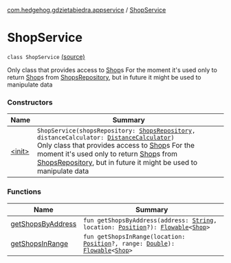 [com.hedgehog.gdzietabiedra.appservice](../index.md) / [ShopService](./index.md)

# ShopService

`class ShopService` [(source)](https://github.com/asvid/GdzieTaBiedra/tree/master/app/src/main/java/com/hedgehog/gdzietabiedra/appservice/ShopService.kt#L16)

Only class that provides access to [Shop](../../com.github.asvid.biedra.domain/-shop/index.md)s
For the moment it's used only to return [Shop](../../com.github.asvid.biedra.domain/-shop/index.md)s from [ShopsRepository](../../com.hedgehog.gdzietabiedra.data.db.shops/-shops-repository/index.md), but in future it might be used to manipulate data

### Constructors

| Name | Summary |
|---|---|
| [&lt;init&gt;](-init-.md) | `ShopService(shopsRepository: `[`ShopsRepository`](../../com.hedgehog.gdzietabiedra.data.db.shops/-shops-repository/index.md)`, distanceCalculator: `[`DistanceCalculator`](../-distance-calculator/index.md)`)`<br>Only class that provides access to [Shop](../../com.github.asvid.biedra.domain/-shop/index.md)s For the moment it's used only to return [Shop](../../com.github.asvid.biedra.domain/-shop/index.md)s from [ShopsRepository](../../com.hedgehog.gdzietabiedra.data.db.shops/-shops-repository/index.md), but in future it might be used to manipulate data |

### Functions

| Name | Summary |
|---|---|
| [getShopsByAddress](get-shops-by-address.md) | `fun getShopsByAddress(address: `[`String`](https://kotlinlang.org/api/latest/jvm/stdlib/kotlin/-string/index.html)`, location: `[`Position`](../../com.github.asvid.biedra.domain/-position/index.md)`?): `[`Flowable`](http://reactivex.io/RxJava/javadoc/io/reactivex/Flowable.html)`<`[`Shop`](../../com.github.asvid.biedra.domain/-shop/index.md)`>` |
| [getShopsInRange](get-shops-in-range.md) | `fun getShopsInRange(location: `[`Position`](../../com.github.asvid.biedra.domain/-position/index.md)`?, range: `[`Double`](https://kotlinlang.org/api/latest/jvm/stdlib/kotlin/-double/index.html)`): `[`Flowable`](http://reactivex.io/RxJava/javadoc/io/reactivex/Flowable.html)`<`[`Shop`](../../com.github.asvid.biedra.domain/-shop/index.md)`>` |
